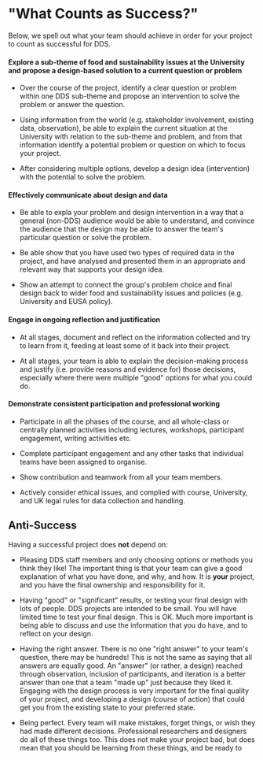 # "What Counts as Success?"


Below, we spell out what your team should achieve in order for your project to count as successful for DDS.

#### Explore a sub-theme of food and sustainability issues at the University and propose a design-based solution to a current question or problem

* Over the course of the project, identify a clear question or problem within one DDS 
sub-theme and propose an intervention to solve the problem or answer the question. 

* Using information from the world (e.g. stakeholder involvement, existing data, observation), be able to explain the current situation at the University with relation to the sub-theme and 
problem, and from that information identify a potential problem or question on which to focus your 
project.
* After considering multiple options, develop a design idea (intervention) with the 
potential to solve the problem. 

<!-- Relates to the following learning objectives [from DRPS text as of Nov 23]
¥	Identify and apply relevant strategies for data collection and related prototype 
'interventions' which address the interests and needs of a specified community of 
stakeholders. -->

#### Effectively communicate about design and data

* Be able to expla your problem and design intervention in a way that a general (non-DDS) audience 
would be able to understand, and convince the audience that the design may be able to answer the 
team's particular question or solve the problem.

* Be able show that you have used two types of required data in the project, and have analysed and 
presented them in an appropriate and relevant way that supports your design idea.

* Show an attempt to connect the group's problem choice and final design back to wider food and 
sustainability issues and policies (e.g. University and EUSA policy).

<!-- Relates to the following learning objectives [from DRPS text as of Nov 23]
¥	Synthesize and communicate the information from two or more datasets using appropriate 
analytic, presentation and visualisation techniques.
¥	Interpret and evaluate data in a way that demonstrates its relevance to selected 
communication and/or policy objectives. -->


#### Engage in ongoing reflection and justification

* At all stages,  document and reflect on the information collected and try to learn from 
it, feeding at least some of it back into their project. 

* At all stages, your team is able to explain the  decision-making process and justify (i.e. provide 
reasons and evidence for) those decisions, especially where there were multiple "good" options for 
what you could do.

<!-- Relates to the following learning objectives [from DRPS text as of Nov 23]
¥	Identify and apply relevant strategies for data collection and related prototype 
'interventions' which address the interests and needs of a specified community of 
stakeholders.
¥	Synthesize and communicate the information from two or more datasets using appropriate 
analytic, presentation and visualisation techniques.
¥	Interpret and evaluate data in a way that demonstrates its relevance to selected 
communication and/or policy objectives. -->


#### Demonstrate consistent participation and professional working

* Participate in all the phases of the course, and all whole-class or centrally planned activities 
including lectures, workshops, participant engagement, writing activities etc.

* Complete participant engagement and any other tasks that individual teams have been 
assigned to organise.

* Show contribution and teamwork from all your team members.

* Actively consider  ethical issues, and complied with course, University, and UK legal rules for 
data collection and handling. 

<!-- Relates to the following learning objectives [from DRPS text as of Nov 23]
¥	Demonstrate an ability to work in an interdisciplinary team and to act in a professional 
manner when interacting with stakeholders and the public.  -->

## Anti-Success

Having a successful project does **not** depend on:

* Pleasing DDS staff members and only choosing options or methods you think
they like! The  important thing is that your team can give a good explanation
of what you have done, and why,  and how. It is **your** project, and you have
the final ownership and responsibility for it.

* Having "good" or "significant" results, or testing your final design with
lots of people. DDS  projects are intended to be small. You will have limited
time to test your final design. This is OK. Much more important is being able
to discuss and use the information  that you do have, and to reflect on your
design.

* Having the right answer. There is no one "right answer" to your team's
question, there may be hundreds! This is not the same as saying that all
answers are equally good. An "answer" (or rather,  a design) reached through
observation, inclusion of participants, and iteration is a better answer than
one that a team "made up" just because they liked it. Engaging with the
design process is very  important for the final quality of your project, and
developing a design (course of action) that could  get you from the existing
state to your preferred state.

* Being perfect. Every team will make mistakes, forget things, or wish they had made different 
decisions. Professional researchers and designers do all of these things too. This does not make 
your project bad, but does mean that you should be learning from these things, and be ready to
